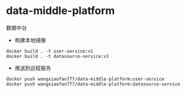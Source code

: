 # data-middle-platform

数据中台

* 构建本地镜像

```shell
docker build . -t user-service:v1
docker build . -t datasource-service:v1

```

* 推送到远程服务

```shell
docker push wangxiaofan777/data-middle-platform:user-service
docker push wangxiaofan777/data-middle-platform:datasource-service

```